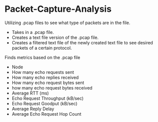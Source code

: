 # Packet-Capture-Analysis
Utilizing .pcap files to see what type of packets are in the file.

- Takes in a .pcap file.
- Creates a text file version of the .pcap file.
- Creates a filtered text file of the newly created text file to see desired packets of a certain protocol.

Finds metrics based on the .pcap file
- Node
- How many echo requests sent
- How many echo replies received
- How many echo request bytes sent
- how many echo request bytes received
- Average RTT (ms)
- Echo Request Throughput (kB/sec)
- Echo Request Goodput (kB/sec)
- Average Reply Delay
- Average Echo Request Hop Count
